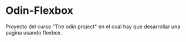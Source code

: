 # Odin-Flexbox
Proyecto del curso "The odin project" en el cual hay que desarrollar una pagina usando flexbox.
